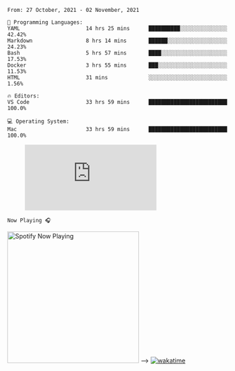 <!--START_SECTION:waka-->
```text
From: 27 October, 2021 - 02 November, 2021

💬 Programming Languages: 
YAML                     14 hrs 25 mins      ██████████░░░░░░░░░░░░░░░   42.42% 
Markdown                 8 hrs 14 mins       ██████░░░░░░░░░░░░░░░░░░░   24.23% 
Bash                     5 hrs 57 mins       ████░░░░░░░░░░░░░░░░░░░░░   17.53% 
Docker                   3 hrs 55 mins       ███░░░░░░░░░░░░░░░░░░░░░░   11.53% 
HTML                     31 mins             ░░░░░░░░░░░░░░░░░░░░░░░░░   1.56%

🔥 Editors: 
VS Code                  33 hrs 59 mins      █████████████████████████   100.0%

💻 Operating System: 
Mac                      33 hrs 59 mins      █████████████████████████   100.0%
```
<!--END_SECTION:waka-->

<figure><embed src="https://wakatime.com/share/@gregnrobinson/001c6d31-0c95-44f9-b6d7-9fd705354f62.svg"></embed></figure>

`Now Playing 🎧`

[<img src="https://spotify-now-playing-cyan-seven.vercel.app/api/spotify-playing" alt="Spotify Now Playing" width="300" />](https://open.spotify.com/user/gregnrobinson-ca)
-->
[![wakatime](https://wakatime.com/badge/user/37718f76-572e-4513-b2c5-41c4d93d287a.svg)](https://wakatime.com/@37718f76-572e-4513-b2c5-41c4d93d287a)



